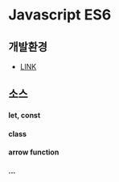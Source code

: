 # Javascript ES6

## 개발환경
- [LINK](./es6-study/README.md)

## 소스

#### let, const

#### class

#### arrow function

#### ... 